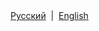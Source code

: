 <div align="left">
<a href="/README.md">Русский</a> &nbsp;|&nbsp;
<a href="/README_EN.md">English</a> 
</div>
